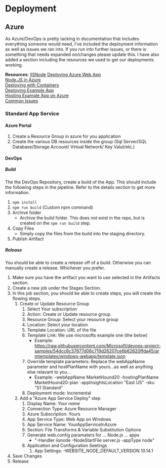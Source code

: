 # Deployment

## Azure

As Azure/DevOps is pretty lacking in documentation that includes everything someone would need, I've included the
deployment information as well as issues we ran into. If you run into further issues, or there is something that needs
expanded on/changes please update this. I have also added a section including the resources we used to get our
deployments working.

**Resources**:
[IISNode](https://github.com/tjanczuk/iisnode)
[Deploying Azure Web App](https://docs.microsoft.com/en-usazure/devops/pipelines/targets/webapp?view=azure-devopstabs=yaml)  
[Node.JS in Azure](https://docs.microsoft.com/en-us/azureapp-service/app-service-web-get-started-nodejs)  
[Deploying with Containers](https://docs.microsoft.com/en-usazure/devops/pipelines/apps/cd/deploy-docker-webappview=azure-devops)  
[Deploying Example App](https://medium.com/@to_pedeploying-create-react-app-on-microsoft-azure-c0f6686a4321)  
[Hosting Example App on Azure](https://medium.com/@stridhost-create-react-app-on-azure-986bc40d5bf2)  
[Common Issues](deployment_azure_issues.md)

### Standard App Service

#### Azure Portal

1. Create a Resource Group in azure for you application
2. Create the various DB resources inside the group (Sql Server/SQL Database/Storage Account/ Virtual Network/ Key Valut/etc.)

#### DevOps

##### Build

The the DevOps Repository, create a build of the App. This should include the following steps in the pipeline. Refer to the details section to get more information.

1. `npm install`
2. `npm run build` (Custom npm command)
3. Archive folder
   - Archive the build folder. This does not exist in the repo, but is created on the `npm run build` step.
4. Copy Files
   - Simply copy the files from the build into the staging directory.
5. Publish Artifact

##### Release

You should be able to create a release off of a build. Otherwise you can manually create a release. Whichever you prefer.

1. Make sure you have the artifact you want to use selected in the Artifacts section.
2. Create a new job under the Stages Section.
3. In this job section, you should be able to create steps, you will create the flowing steps.
   1. Create or Update Resource Group
      1. Select Your subscription
      2. Action: Create or Update resource group
      3. Resource Group: Select your resource group
      4. Location: Select your location
      5. Template Location: URL of the file
      6. Template Link: We use microsofts example one (the below)
         - Example: <https://raw.githubusercontent.com/Microsoft/devops-project-samples/54dcc6c37677d06c719d26207ce6b62620ffda45/armtemplates/windows-webapp/template.json>
      7. Override template parameters: Replace the webAppName parameter and hostPlanName with yours...as well as anything else relavant to you...
         - Example: -webAppName MarketHound20 -hostingPlanName MarketHound20-plan -appInsightsLocation "East US" -sku "S1 Standard"
      8. Deployment mode: Incremental
   2. Add a "Azure App Service Deploy" step
      1. Display Name: _Your name_
      2. Connection Type: Azure Resource Manager
      3. Azure Subscription: Yours
      4. App Service Type: Web App on Windows
      5. App Service Name: YourAppServiceInAzure
      6. Section: File Transforms & Variable Substitution Options
      7. Generate web.config paramaters for ... Node.js ... apps
         - "-Handler iisnode -NodeStartFile server.js -appType node"
      8. Application and Configuration Seetings
         1. App Settings: -WEBSITE_NODE_DEFAULT_VERSION 10.14.1
4. Save Changes
5. Release

